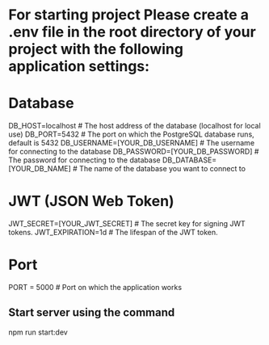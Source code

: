 # For starting project Please create a .env file in the root directory of your project with the following application settings:

# Database

DB_HOST=localhost                 # The host address of the database (localhost for local use)
DB_PORT=5432                     # The port on which the PostgreSQL database runs, default is 5432
DB_USERNAME=[YOUR_DB_USERNAME]   # The username for connecting to the database
DB_PASSWORD=[YOUR_DB_PASSWORD]   # The password for connecting to the database
DB_DATABASE=[YOUR_DB_NAME] # The name of the database you want to connect to

# JWT (JSON Web Token)

JWT_SECRET=[YOUR_JWT_SECRET]      # The secret key for signing JWT tokens.
JWT_EXPIRATION=1d                 # The lifespan of the JWT token.

# Port

PORT = 5000                        # Port on which the application works

## Start server using the command

npm run start:dev

